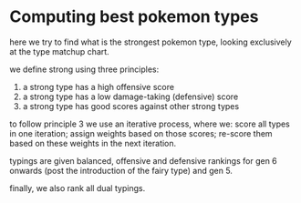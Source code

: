 # Computing best pokemon types

here we try to find what is the strongest pokemon type, looking exclusively at the type matchup chart.

we define strong using three principles:

1. a strong type has a high offensive score
2. a strong type has a low damage-taking (defensive) score
3. a strong type has good scores against other strong types

to follow principle 3 we use an iterative process, where we: score all types in one iteration; assign weights based on those scores; re-score them based on these weights in the next iteration.

typings are given balanced, offensive and defensive rankings for gen 6 onwards (post the introduction of the fairy type) and gen 5.

finally, we also rank all dual typings.
